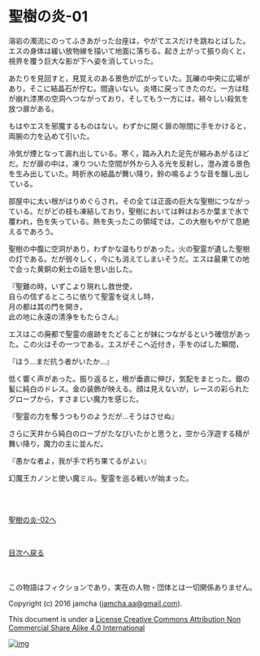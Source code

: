 # 聖樹の炎-01

溶岩の濁流にのってふきあがった台座は，やがてエスだけを跳ねとばした。  
エスの身体は緩い放物線を描いて地面に落ちる。起き上がって振り向くと，  
視界を覆う巨大な影が下へ姿を消していった。  

あたりを見回すと，見覚えのある景色が広がっていた。瓦礫の中央に広場が  
あり，そこに結晶石が佇む。間違いない。炎塔に戻ってきたのだ。一方は柱  
が崩れ漆黒の空洞へつながっており，そしてもう一方には，禍々しい殺気を  
放つ扉がある。  

もはやエスを邪魔するものはない。わずかに開く扉の隙間に手をかけると，  
両腕の力を込めて引いた。  

冷気が煙となって漏れ出している。寒く，踏み入れた足先が縮みあがるほど  
だ。だが扉の中は，凍りついた空間が外から入る光を反射し，澄み渡る景色  
を生み出していた。時折氷の結晶が舞い降り，鈴の鳴るような音を醸し出し  
ている。  

部屋中に太い根がはりめぐらされ，その全ては正面の巨大な聖樹につながっ  
ている。だがどの枝も凍結しており，聖樹においては幹はおろか葉まで氷で  
覆われ，色を失っている。熱を失ったこの領域では，この大樹もやがて息絶  
えるであろう。  

聖樹の中腹に空洞があり，わずかな温もりがあった。火の聖霊が遺した聖樹  
の灯である。だが弱々しく，今にも消えてしまいそうだ。エスは最果ての地  
で会った黄銅の剣士の話を思い出した。  

『聖難の時，いずこより現れし救世使，  
自らの信ずるところに依りて聖霊を従えし時，  
月の都は其の門を開き，  
此の地に永遠の清浄をもたらさん』  

エスはこの廃都で聖霊の痕跡をたどることが妹につながるという確信があっ  
た。この火はその一つである。エスがそこへ近付き，手をのばした瞬間，  

『ほう…まだ抗う者がいたか…』  

低く響く声があった。振り返ると，根が垂直に伸び，気配をまとった。銀の  
髪に純白のドレス。金の装飾が映える。顔は見えないが，レースの彩られた  
グローブから，すさまじい魔力を感じた。  

『聖霊の力を奪うつもりのようだが…そうはさせぬ』  

さらに天井から純白のローブがたなびいたかと思うと，空から浮遊する精が  
舞い降り，魔力の主に並んだ。  

『愚かな者よ，我が手で朽ち果てるがよい』  

幻魔王カノンと使い魔ミル。聖霊を巡る戦いが始まった。  

<br>  
<br>  

[聖樹の炎-02へ](https://github.com/jamcha-aa/EbonyBlades/blob/master/articles/sacredtree/02.md)  

<br>  

[目次へ戻る](https://github.com/jamcha-aa/EbonyBlades/blob/master/README.md)  

<br>  
<br>  
この物語はフィクションであり，実在の人物・団体とは一切関係ありません。  

Copyright (c) 2016 jamcha (jamcha.aa@gmail.com).  

This document is under a [License Creative Commons Attribution Non Commercial Share Alike 4.0 International](http://creativecommons.org/licenses/by-nc-sa/4.0/deed)  

[![img](http://i.creativecommons.org/l/by-nc-sa/3.0/80x15.png)](http://creativecommons.org/licenses/by-nc-sa/4.0/deed)